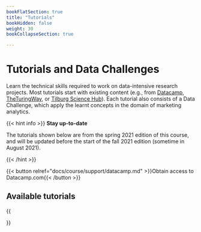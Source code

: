 ```yaml
---
bookFlatSection: true
title: "Tutorials"
bookHidden: false
weight: 30
bookCollapseSection: true

---
```


# Tutorials and Data Challenges

Learn the technical skills required to work on data-intensive research projects. Most tutorials start with existing content (e.g., from [Datacamp](https://datacamp.com), [TheTuringWay](https://the-turing-way.netlify.app/), or [Tilburg Science Hub](https://tilburgsciencehub.com)). Each tutorial also consists of a Data Challenge, which apply the learnt concepts in the domain of marketing analytics.

{{< hint info >}}
__Stay up-to-date__

The tutorials shown below are from the spring 2021 edition of this course, and will be updated before the start of the fall 2021 edition (sometime in August 2021).

{{< /hint >}}

{{< button relref="docs/course/support/datacamp.md" >}}Obtain access to Datacamp.com{{< /button >}}

## Available tutorials

{{<section>}}
